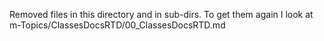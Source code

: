 Removed files in this directory and in sub-dirs. To get them again  I look at m-Topics/ClassesDocsRTD/00_ClassesDocsRTD.md